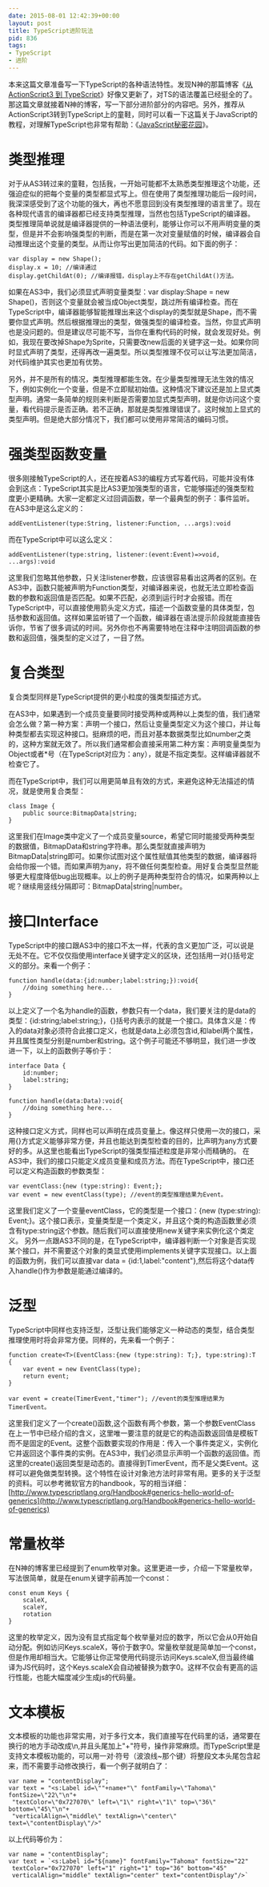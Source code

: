 ```yaml
---
date: 2015-08-01 12:42:39+00:00
layout: post
title: TypeScript进阶玩法
pid: 836
tags:
- TypeScript
- 进阶
---
```


本来这篇文章准备写一下TypeScript的各种语法特性。发现N神的那篇博客《[从 ActionScript3 到 TypeScript](http://www.nshen.net/article/2013-05-18/as3-to-typescript/)》好像又更新了，对TS的语法覆盖已经挺全的了。那这篇文章就接着N神的博客，写一下部分进阶部分的内容吧。另外，推荐从ActionScript3转到TypeScript上的童鞋，同时可以看一下这篇关于JavaScript的教程，对理解TypeScript也非常有帮助：《[JavaScript秘密花园](http://bonsaiden.github.io/JavaScript-Garden/zh/)》。


# 类型推理


对于从AS3转过来的童鞋，包括我，一开始可能都不太熟悉类型推理这个功能，还强迫症似的把每个变量的类型都显式写上。但在使用了类型推理功能后一段时间，我深深感受到了这个功能的强大，再也不愿意回到没有类型推理的语言里了。现在各种现代语言的编译器都已经支持类型推理，当然也包括TypeScript的编译器。类型推理简单说就是编译器提供的一种语法便利，能够让你可以不用声明变量的类型，但是并不会影响强类型的判断，而是在第一次对变量赋值的时候，编译器会自动推理出这个变量的类型。从而让你写出更加简洁的代码。如下面的例子：

    
    
    var display = new Shape();
    display.x = 10; //编译通过
    display.getChildAt(0); //编译报错，display上不存在getChildAt()方法。
    
    


如果在AS3中，我们必须显式声明变量类型：var display:Shape = new Shape()，否则这个变量就会被当成Object类型，跳过所有编译检查。而在TypeScript中，编译器能够智能推理出来这个display的类型就是Shape，而不需要你显式声明。然后根据推理出的类型，做强类型的编译检查。当然，你显式声明也是没问题的。但是建议尽可能不写，当你在重构代码的时候，就会发现好处。例如，我现在要改掉Shape为Sprite，只需要改new后面的关键字这一处。如果你同时显式声明了类型，还得再改一遍类型。所以类型推理不仅可以让写法更加简洁，对代码维护其实也更加有优势。



另外，并不是所有的情况，类型推理都能生效。在少量类型推理无法生效的情况下，例如实例化一个变量，但是不立即赋初始值。这种情况下建议还是加上显式类型声明。通常一条简单的规则来判断是否需要加显式类型声明，就是你访问这个变量，看代码提示是否正确。若不正确，那就是类型推理错误了。这时候加上显式的类型声明。但是绝大部分情况下，我们都可以使用非常简洁的编码习惯。


# 强类型函数变量


很多刚接触TypeScript的人，还在按着AS3的编程方式写着代码，可能并没有体会到这点：TypeScript其实是比AS3更加强类型的语言，它能够描述的强类型粒度更小更精确。大家一定都定义过回调函数，举一个最典型的例子：事件监听。
在AS3中是这么定义的：

    
    
    addEventListener(type:String, listener:Function, ...args):void
    
    


而在TypeScript中可以这么定义：

    
    
    addEventListener(type:string, listener:(event:Event)=>void, ...args):void
    
    


这里我们忽略其他参数，只关注listener参数，应该很容易看出这两者的区别。在AS3中，函数只能被声明为Function类型，对编译器来说，也就无法立即检查函数的参数和返回值是否匹配。如果不匹配，必须到运行时才会报错。而在TypeScript中，可以直接使用箭头定义方式，描述一个函数变量的具体类型，包括参数和返回值。这样如果监听错了一个函数，编译器在语法提示阶段就能直接告诉你，节省了很多调试的时间。另外你也不再需要特地在注释中注明回调函数的参数和返回值，强类型的定义过了，一目了然。


# 复合类型


复合类型同样是TypeScript提供的更小粒度的强类型描述方式。

在AS3中，如果遇到一个成员变量要同时接受两种或两种以上类型的值，我们通常会怎么做？第一种方案：声明一个接口，然后让变量类型定义为这个接口，并让每种类型都去实现这种接口。挺麻烦的吧，而且对基本数据类型比如number之类的，这种方案就无效了。所以我们通常都会直接采用第二种方案：声明变量类型为Object或者*号（在TypeScript对应为：any），就是不指定类型。这样编译器就不检查它了。

而在TypeScript中，我们可以用更简单且有效的方式，来避免这种无法描述的情况，就是使用复合类型：

    
    
    class Image {
        public source:BitmapData|string;
    }
    
    


这里我们在Image类中定义了一个成员变量source，希望它同时能接受两种类型的数据值，BitmapData和string字符串。那么类型就直接声明为BitmapData|string即可。如果你试图对这个属性赋值其他类型的数据，编译器将会给你报一个错。而如果声明为any，将不做任何类型检查。用好复合类型显然能够更大程度降低bug出现概率。以上的例子是两种类型符合的情况，如果两种以上呢？继续用竖线分隔即可：BitmapData|string|number。


# 接口Interface


TypeScript中的接口跟AS3中的接口不太一样，代表的含义更加广泛，可以说是无处不在。它不仅仅指使用interface关键字定义的区块，还包括用一对{}括号定义的部分。来看一个例子：

    
    
    function handle(data:{id:number;label:string;}):void{
        //doing something here...
    }
    
    


以上定义了一个名为handle的函数，参数只有一个data，我们要关注的是data的类型：{id:string;label:string;}，{}括号内表示的就是一个接口。具体含义是：传入的data对象必须符合此接口定义，也就是data上必须包含id,和label两个属性，并且属性类型分别是number和string。这个例子可能还不够明显，我们进一步改进一下，以上的函数例子等价于：

    
    
    interface Data {
        id:number;
        label:string;
    }
    
    function handle(data:Data):void{
        //doing something here...
    }
    
    


这种接口定义方式，同样也可以声明在成员变量上。像这样只使用一次的接口，采用{}方式定义能够非常方便，并且也能达到类型检查的目的，比声明为any方式要好的多。从这里也能看出TypeScript的强类型描述粒度是非常小而精确的。
在AS3中，我们的接口只能定义成员变量和成员方法。而在TypeScript中，接口还可以定义构造函数的参数类型：

    
    
    var eventClass:{new (type:string): Event;};
    var event = new eventClass(type); //event的类型推理结果为Event。
    
    


这里我们定义了一个变量eventClass，它的类型是一个接口：{new (type:string): Event;}。这个接口表示，变量类型是一个类定义，并且这个类的构造函数里必须含有type:string这个参数。随后我们可以直接使用new关键字来实例化这个类定义。
另外一点跟AS3不同的是，在TypeScript中，编译器判断一个对象是否实现某个接口，并不需要这个对象的类显式使用implements关键字实现接口。以上面的函数为例，我们可以直接var data = {id:1,label:"content"},然后将这个data传入handle()作为参数是能通过编译的。


# 泛型


TypeScript中同样也支持泛型，泛型让我们能够定义一种动态的类型，结合类型推理使用时将会非常方便。同样的，先来看一个例子：

    
    
    function create<T>(EventClass:{new (type:string): T;}, type:string):T {
        var event = new EventClass(type);
        return event;
    }
    
    var event = create(TimerEvent,"timer"); //event的类型推理结果为TimerEvent。
    
    


这里我们定义了一个create()函数,这个函数有两个参数，第一个参数EventClass在上一节中已经介绍的含义，这里唯一要注意的就是它的构造函数返回值是模板T而不是固定的Event。这整个函数要实现的作用是：传入一个事件类定义，实例化它并返回这个事件类的实例。在AS3中，我们必须显示声明一个函数的返回值。而这里的create()返回类型是动态的。直接得到TimerEvent，而不是父类Event。这样可以避免做类型转换。这个特性在设计对象池方法时非常有用。更多的关于泛型的资料。可以参考微软官方的handbook，写的相当详细：[http://www.typescriptlang.org/Handbook#generics-hello-world-of-generics](http://www.typescriptlang.org/Handbook#generics-hello-world-of-generics)


# 常量枚举


在N神的博客里已经提到了enum枚举对象。这里更进一步，介绍一下常量枚举，写法很简单，就是在enum关键字前再加一个const：

    
    
    const enum Keys {
        scaleX,
        scaleY,    
        rotation   
    }
    
    


这里的枚举定义，因为没有显式指定每个枚举量对应的数字，所以它会从0开始自动分配。例如访问Keys.scaleX，等价于数字0。常量枚举就是简单加一个const，但是作用却相当大。它能够让你正常使用代码提示访问Keys.scaleX,但当最终编译为JS代码时，这个Keys.scaleX会自动被替换为数字0。这样不仅会有更高的运行性能，也能大幅度减少生成js的代码量。


# 文本模板


文本模板的功能也非常实用，对于多行文本，我们直接写在代码里的话，通常要在换行的地方手动改成\n,并且头尾加上"+"符号，操作非常麻烦。而TypeScript里是支持文本模板功能的，可以用一对·符号（波浪线~那个键）将整段文本头尾包含起来，而不需要手动修改换行，看一个例子就明白了：

    
    
    var name = "contentDisplay";
    var text = "<s:Label id=\""+name+"\" fontFamily=\"Tahoma\" fontSize=\"22\"\n"+
     "textColor=\"0x727070\" left=\"1\" right=\"1\" top=\"36\" bottom=\"45\"\n"+
     "verticalAlign=\"middle\" textAlign=\"center\" text=\"contentDisplay\"/>"
    
    


以上代码等价为：

    
    
    var name = "contentDisplay";
    var text = `<s:Label id="${name}" fontFamily="Tahoma" fontSize="22"
     textColor="0x727070" left="1" right="1" top="36" bottom="45"
     verticalAlign="middle" textAlign="center" text="contentDisplay"/>`
    
    
